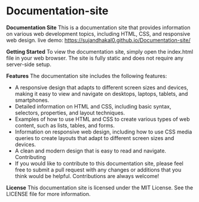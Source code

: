 # Documentation-site
**Documentation Site**
This is a documentation site that provides information on various web development topics, including HTML, CSS, and responsive web design.
live demo: https://sujandhakal0.github.io/Documentation-site/

**Getting Started**
To view the documentation site, simply open the index.html file in your web browser. The site is fully static and does not require any server-side setup.

**Features**
The documentation site includes the following features:

+ A responsive design that adapts to different screen sizes and devices, making it easy to view and navigate on desktops, laptops, tablets, and smartphones.
+ Detailed information on HTML and CSS, including basic syntax, selectors, properties, and layout techniques.
+ Examples of how to use HTML and CSS to create various types of web content, such as lists, tables, and forms.
+ Information on responsive web design, including how to use CSS media queries to create layouts that adapt to different screen sizes and devices.
+ A clean and modern design that is easy to read and navigate.
Contributing
+ If you would like to contribute to this documentation site, please feel free to submit a pull request with any changes or additions that you think would be helpful. Contributions are always welcome!

**License**
This documentation site is licensed under the MIT License. See the LICENSE file for more information.

